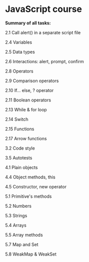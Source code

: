 # JavaScript course

**Summary of all tasks:**

2.1 Call alert() in a separate script file

2.4 Variables

2.5 Data types

2.6 Interactions: alert, prompt, confirm

2.8 Operators

2.9 Comparison operators

2.10 If... else, ? operator

2.11 Boolean operators

2.13 While & for loop

2.14 Switch

2.15 Functions

2.17 Arrow functions

3.2 Code style

3.5 Autotests

4.1 Plain objects

4.4 Object methods, this

4.5 Constructor, new operator

5.1 Primitive's methods

5.2 Numbers

5.3 Strings

5.4 Arrays

5.5 Array methods

5.7 Map and Set

5.8 WeakMap & WeakSet
